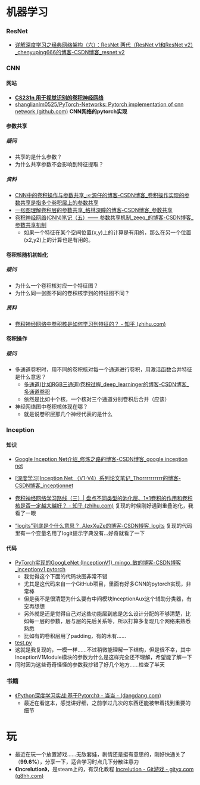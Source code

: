 # 机器学习

### ResNet

- [详解深度学习之经典网络架构（六）：ResNet 两代（ResNet v1和ResNet v2）_chenyuping666的博客-CSDN博客_resnet v2](https://blog.csdn.net/chenyuping333/article/details/82344334?ops_request_misc=%7B%22request%5Fid%22%3A%22165267173916782395377894%22%2C%22scm%22%3A%2220140713.130102334.pc%5Fall.%22%7D&request_id=165267173916782395377894&biz_id=0&utm_medium=distribute.pc_search_result.none-task-blog-2~all~first_rank_ecpm_v1~rank_v31_ecpm-1-82344334-null-null.142^v9^pc_search_result_cache,157^v4^control&utm_term=resnetv2&spm=1018.2226.3001.4187)

### CNN

#### 网站

- **[CS231n 用于视觉识别的卷积神经网络](https://cs231n.github.io/convolutional-networks/)**
- [shanglianlm0525/PyTorch-Networks: Pytorch implementation of cnn network (github.com)](https://github.com/shanglianlm0525/PyTorch-Networks) **CNN网络的pytorch实现**

#### 参数共享

##### 疑问

- 共享的是什么参数？
- 为什么共享参数不会影响到特征提取？

##### 资料

- [CNN中的卷积操作与参数共享_☞源仔的博客-CSDN博客_卷积操作实现的参数共享是指多个卷积层上的参数共享](https://blog.csdn.net/weixin_54546190/article/details/122179752?spm=1001.2101.3001.6650.1&utm_medium=distribute.pc_relevant.none-task-blog-2~default~CTRLIST~default-1-122179752-blog-53241133.pc_relevant_default&depth_1-utm_source=distribute.pc_relevant.none-task-blog-2~default~CTRLIST~default-1-122179752-blog-53241133.pc_relevant_default&utm_relevant_index=2)
- [一张图理解卷积层的参数共享_格林深瞳的博客-CSDN博客_参数共享](https://blog.csdn.net/ture_dream/article/details/53241133?ops_request_misc=%7B%22request%5Fid%22%3A%22165267535816781685349565%22%2C%22scm%22%3A%2220140713.130102334.pc%5Fall.%22%7D&request_id=165267535816781685349565&biz_id=0&utm_medium=distribute.pc_search_result.none-task-blog-2~all~first_rank_ecpm_v1~rank_v31_ecpm-1-53241133-null-null.142^v9^pc_search_result_cache,157^v4^control&utm_term=卷积神经网络为什么要参数共享&spm=1018.2226.3001.4187)
- [卷积神经网络(CNN)笔记（五）—— 参数共享机制_zeeq_的博客-CSDN博客_参数共享机制](https://blog.csdn.net/weixin_44120025/article/details/114850627?ops_request_misc=%7B%22request%5Fid%22%3A%22165267535816781685349565%22%2C%22scm%22%3A%2220140713.130102334.pc%5Fall.%22%7D&request_id=165267535816781685349565&biz_id=0&utm_medium=distribute.pc_search_result.none-task-blog-2~all~first_rank_ecpm_v1~rank_v31_ecpm-2-114850627-null-null.142^v9^pc_search_result_cache,157^v4^control&utm_term=卷积神经网络为什么要参数共享&spm=1018.2226.3001.4187)
  - 如果一个特征在某个空间位置(x,y)上的计算是有用的，那么在另一个位置(x2,y2)上的计算也是有用的。

#### 卷积核随机初始化

##### 疑问

- 为什么一个卷积核对应一个特征图？
- 为什么同一张图不同的卷积核学到的特征图不同？

##### 资料

- [卷积神经网络中卷积核是如何学习到特征的？ - 知乎 (zhihu.com)](https://www.zhihu.com/question/430129801)

#### 卷积操作

##### 疑问

- 多通道卷积时，用不同的卷积核对每一个通道进行卷积，用激活函数合并特征是什么意思？
  - [多通道(比如RGB三通道)卷积过程_deep_learninger的博客-CSDN博客_多通道卷积](https://blog.csdn.net/u014114990/article/details/51125776?ops_request_misc=%7B%22request%5Fid%22%3A%22165267790916782390517023%22%2C%22scm%22%3A%2220140713.130102334.pc%5Fall.%22%7D&request_id=165267790916782390517023&biz_id=0&utm_medium=distribute.pc_search_result.none-task-blog-2~all~first_rank_ecpm_v1~rank_v31_ecpm-1-51125776-null-null.142^v9^pc_search_result_cache,157^v4^control&utm_term=多通道卷积&spm=1018.2226.3001.4187)
  - 依然是比如十个核，一个核对三个通道分别卷积后合并（应该）
- 神经网络图中卷积核体现在哪？
  - 就是说卷积层那几个神经代表的是什么

### Inception

#### 知识

- [Google Inception Net介绍_修炼之路的博客-CSDN博客_google inception net](https://blog.csdn.net/sinat_29957455/article/details/80766850?ops_request_misc=%7B%22request%5Fid%22%3A%22165268020116780357226291%22%2C%22scm%22%3A%2220140713.130102334.pc%5Fall.%22%7D&request_id=165268020116780357226291&biz_id=0&utm_medium=distribute.pc_search_result.none-task-blog-2~all~first_rank_ecpm_v1~rank_v31_ecpm-1-80766850-null-null.142^v9^pc_search_result_cache,157^v4^control&utm_term=inceptionnet&spm=1018.2226.3001.4187)

- [[深度学习\]Inception Net （V1-V4）系列论文笔记_Thorrrrrrrrrr的博客-CSDN博客_inceptionnet](https://blog.csdn.net/sinat_33487968/article/details/83588372?ops_request_misc=%7B%22request%5Fid%22%3A%22165268090216780366537156%22%2C%22scm%22%3A%2220140713.130102334.pc%5Fall.%22%7D&request_id=165268090216780366537156&biz_id=0&utm_medium=distribute.pc_search_result.none-task-blog-2~all~first_rank_ecpm_v1~rank_v31_ecpm-2-83588372-null-null.142^v9^pc_search_result_cache,157^v4^control&utm_term=inceptionnet-v1&spm=1018.2226.3001.4187)
- [卷积神经网络学习路线（三）| 盘点不同类型的池化层、1*1卷积的作用和卷积核是否一定越大越好？ - 知乎 (zhihu.com)](https://zhuanlan.zhihu.com/p/96528331) 复现的时候刚好遇到重叠池化，我看了一眼
- [“logits”到底是个什么意思？_AlexXuZe的博客-CSDN博客_logits](https://blog.csdn.net/nbxzkok/article/details/84838984?ops_request_misc=%7B%22request%5Fid%22%3A%22165269845916781818797925%22%2C%22scm%22%3A%2220140713.130102334.pc%5Fall.%22%7D&request_id=165269845916781818797925&biz_id=0&utm_medium=distribute.pc_search_result.none-task-blog-2~all~first_rank_ecpm_v1~rank_v31_ecpm-1-84838984-null-null.142^v9^pc_search_result_cache,157^v4^control&utm_term=logits&spm=1018.2226.3001.4187) 复现的代码里有一个变量名用了logit提示字典没有…好奇就看了一下

#### 代码

- [PyTorch实现的GoogLeNet (InceptionV1)_mingo_敏的博客-CSDN博客_inceptionv1 pytorch](https://blog.csdn.net/shanglianlm/article/details/99005326?ops_request_misc=%7B%22request%5Fid%22%3A%22165268220216782425182091%22%2C%22scm%22%3A%2220140713.130102334.pc%5Fall.%22%7D&request_id=165268220216782425182091&biz_id=0&utm_medium=distribute.pc_search_result.none-task-blog-2~all~first_rank_ecpm_v1~rank_v31_ecpm-3-99005326-null-null.142^v9^pc_search_result_cache,157^v4^control&utm_term=inceptionv1++pytorch&spm=1018.2226.3001.4187)
  - 我觉得这个下面的代码块图非常不错
  - 尤其是这代码来自一个GitHub项目，里面有好多CNN的pytorch实现，非常棒
  - 但是我不是很清楚为什么要有中间模块InceptionAux这个辅助分类器，有空再想想
  - 另外就是还是觉得自己对这些功能层到底是怎么设计分配的不够清楚，比如每一层的参数，层与层的先后关系等，所以打算多复现几个网络来熟悉熟悉
  - 比如有的卷积层用了padding，有的木有……
-   [test.py](test.py) 
  - 这就是我复现的，一模一样……不过稍微能理解一下结构，但是很不幸，其中InceptionV1Module模块的参数为什么是这样完全还不理解，希望能了解一下
  - 同时因为这些奇奇怪怪的参数我抄错了好几个地方……检查了半天

### 书籍

- [《Python深度学习实战:基于Pytorch》 - 当当 -  (dangdang.com)](http://product.dangdang.com/11134506556.html) 
  - 最近在看这本，感觉讲好细，之前学过几次的东西还能被带着找到重要的细节

# 玩

- 最近在玩一个放置游戏……无敌套娃，剧情还是挺有意思的，刚好快通关了（**99.6%**），分享一下，适合学习时点几下~~分散注意力~~
- **《Increlution》**，是steam上的，有汉化教程 [Increlution - Git游戏 - gityx.com (g8hh.com)](https://www.g8hh.com/#/game/increlution)

